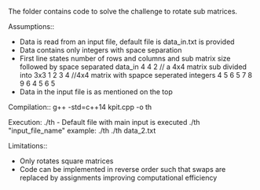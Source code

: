 The folder contains code to solve the challenge to rotate sub matrices.

Assumptions::
  * Data is read from an input file, default file is data_in.txt is provided
  * Data contains only integers with space separation
  * First line states number of rows and columns and sub matrix size followed by space separated data_in
      4 4 2 // a 4x4 matrix sub divided into 3x3
      1 2 3 4 //4x4 matrix with spapce seperated integers
      4 5 6 5
      7 8 9 6
      4 5 6 5
  * Data in the input file is as mentioned on the top

Compilation::
g++ -std=c++14 kpit.cpp -o th

Execution:
./th - Default file with main input is executed
./th "input_file_name" example: ./th ./th data_2.txt 

Limitations::
  * Only rotates square matrices
  * Code can be implemented in reverse order such that swaps are replaced by assignments improving computational efficiency

